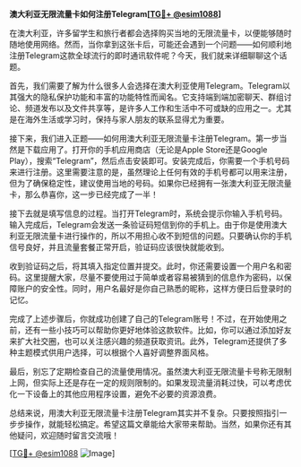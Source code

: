 **澳大利亚无限流量卡如何注册Telegram[[TG💪+ @esim1088](https://t.me/s/esim1088)]**

在澳大利亚，许多留学生和旅行者都会选择购买当地的无限流量卡，以便能够随时随地使用网络。然而，当你拿到这张卡后，可能还会遇到一个问题——如何顺利地注册Telegram这款全球流行的即时通讯软件呢？今天，我们就来详细聊聊这个话题。

首先，我们需要了解为什么很多人会选择在澳大利亚使用Telegram。Telegram以其强大的隐私保护功能和丰富的功能特性而闻名。它支持端到端加密聊天、群组讨论、频道发布以及文件共享等，是许多人工作和生活中不可或缺的应用之一。尤其是在海外生活或学习时，保持与家人朋友的联系显得尤为重要。

接下来，我们进入正题——如何用澳大利亚无限流量卡注册Telegram。第一步当然是下载应用了。打开你的手机应用商店（无论是Apple Store还是Google Play），搜索“Telegram”，然后点击安装即可。安装完成后，你需要一个手机号码来进行注册。这里需要注意的是，虽然理论上任何有效的手机号都可以用来注册，但为了确保稳定性，建议使用当地的号码。如果你已经拥有一张澳大利亚无限流量卡，那么恭喜你，这一步已经完成了一半！

接下去就是填写信息的过程。当打开Telegram时，系统会提示你输入手机号码。输入完成后，Telegram会发送一条验证码短信到你的手机上。由于你是使用澳大利亚无限流量卡进行操作的，所以不用担心收不到短信的问题。只要确认你的手机信号良好，并且流量套餐正常开启，验证码应该很快就能收到。

收到验证码之后，将其填入指定位置并提交。此时，你还需要设置一个用户名和密码。这里提醒大家，尽量不要使用过于简单或者容易被猜到的信息作为密码，以保障账户的安全性。同时，用户名最好是你自己熟悉的昵称，这样方便日后登录时的记忆。

完成了上述步骤后，你就成功创建了自己的Telegram账号！不过，在开始使用之前，还有一些小技巧可以帮助你更好地体验这款软件。比如，你可以通过添加好友来扩大社交圈，也可以关注感兴趣的频道获取资讯。此外，Telegram还提供了多种主题模式供用户选择，可以根据个人喜好调整界面风格。

最后，别忘了定期检查自己的流量使用情况。虽然澳大利亚无限流量卡号称无限制上网，但实际上还是存在一定的规则限制的。如果发现流量消耗过快，可以考虑优化一下设备上的其他应用程序设置，避免不必要的资源浪费。

总结来说，用澳大利亚无限流量卡注册Telegram其实并不复杂。只要按照指引一步步操作，就能轻松搞定。希望这篇文章能给大家带来帮助。当然，如果你还有其他疑问，欢迎随时留言交流哦！

[[TG💪+ @esim1088](https://t.me/s/esim1088) ![Image](https://i.postimg.cc/4NQfJmqS/Snipaste-2025-05-13-00-14-12.png)]
